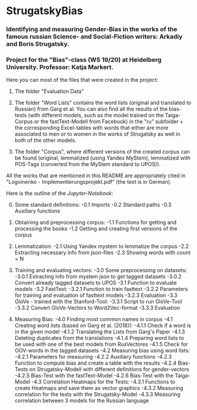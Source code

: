 # StrugatskyBias

### Identifying and measuring Gender-Bias in the works of the famous russian Science- and Social-Fiction writers: Arkadiy and Boris Strugatsky.

### Project for the "Bias"-class (WS 19/20) at Heidelberg University. Professor: Katja Markert. 


Here you can most of the files that were created in the project:

  1) The folder "Evaluation Data"

  2) The folder "Word Lists" contains the word lists (original and translated to Russian) from Garg et al. You can also find all the results of the bias-tests (with different models, such as the model trained on the Taiga-Corpus or the fastText-Modell from Facebook) in the "ru" subfolder + the corresponding Excel-tables with words that either are more associated to men or to women in the works of Strugatsky as well in both of the other models.  
  3) The folder "Corpus", where different versions of the created corpus can be found (original, lemmatized (using Yandex MyStem), lemmatized with POS-Tags (converted from the MyStem standard to UPOS)).

All the works that are mentioned in this README are appropriately cited in "Logvinenko - Implementierungsprojekt.pdf" (the text is in German).


Here is the outline of the *Jupyter-Notebook*:

  0. Some standard definitions:
     -0.1 Imports
     -0.2 Standard paths
     -0.3 Auxiliary functions
    
  1. Obtaining and preprocessing corpus:
     -1.1 Functions for getting and processing the books
     -1.2 Getting and creating first versions of the corpus
    
  2. Lemmatization:
     -2.1 Using Yandex mystem to lemmatize the corpus
     -2.2 Extracting necessary info from json-files
     -2.3 Showing words with count = N
    
  3. Training and evaluating vectors:
     -3.0 Some preprocessing on datasets:
          -3.0.1 Extracting info from mystem json to get tagged datasets
          -3.0.2 Convert already tagged datasets to UPOS
     -3.1 Function to evaluate models
     -3.2 FastText:
          -3.2.1 Function to train fasttext
          -3.2.2 Parameters for training and evaluation of fasttext models
          -3.2.3 Evaluation
     -3.3 GloVe - trained with the Stanford-Tool:
          -3.3.1 Script to run GloVe-Tool
          -3.3.2 Convert GloVe-Vectors to Word2Vec-format
          -3.3.3 Evaluation
      
  4. Measuring Bias:
     -4.0 Finding most common names in corpus
     -4.1 Creating word lists (based on Garg et al. (2018)):
          -4.1.1 Check if a word is in the given model
          -4.1.2 Translating the Lists from Garg's Paper
          -4.1.3 Deleting duplicates from the translations
          -4.1.4 Preparing word lists to be used with one of the best models from RusVectores
          -4.1.5 Check for OOV-words in the tagged datasets
    -4.2 Measuring bias using word lists:
         -4.2.1 Parameters for measuring
         -4.2.2 Auxiliary functions
         -4.2.3 Function to compute bias and create a table with the results
         -4.2.4 Bias-Tests on Strugatsky-Modell with different definitions for gender-vectors
         -4.2.5 Bias-Test with the fastText-Model
         -4.2.6 Bias-Test with the Taiga-Model
    -4.3 Correlation Heatmaps for the Tests:
         -4.3.1 Functions to create Heatmaps and save them as vector graphics
         -4.3.2 Measuring correlation for the tests with the Strugatsky-Model
         -4.3.3 Measuring correlation between 3 models for the Russian language
      
